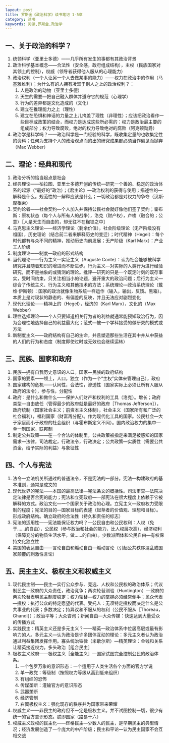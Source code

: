 ```yaml
---
layout: post
title: 罗斯金《政治科学》读书笔记 1-5章
category: 读书
keywords: 阅读,罗斯金,政治学
---
```


## 一、关于政治的科学？

1. 统领科学（亚里士多德）——几乎所有发生的事都有其政治背景
2. 政治科学基本概念——合法性（安全感，政府组成结构），主权（民族国家对其领土的控制），权威（领导者获得他人服从的心理能力）
3. 政治权利（一个人让另一个人去做某事的能力）——权力在政治中的作用（马基雅维利）；为什么有的人拥有凌驾于别人之上的政治权利？：
    1. 人是政治的动物（亚里士多德）
    2. 天生的需要—把自己融入群体并遵守它的规范（心理学）
    3. 行为的差异都是文化造成的（文化）
    4. 建立在推理能力之上（理性）
    5. 建立在恐惧和神话的力量之上儿掩盖了理性（非理性）；应该把政治看作一些目标或政策的结合，而权力是达成这些所必需的：权力是政治最主要的组成部分；权力导致腐败，绝对的权力导致绝对的腐败（阿克顿勋爵）
4. 政治学是科学吗？——政治科学是一门经验的科学，既收集定量的也收集定性的资料；任何为支持个人的政治观点而的出的研究成果都必须当作偏见而抛弃（Max Webber）

## 二、理论：经典和现代

1. 政治分析的恰当起点是社会
2. 经典理论——柏拉图、亚里士多德开创的传统—研究一个善的、稳定的政治体系的起源（“最好的”政治）；《君主论》—政治权利的获得与使用；描述性的—解释是什么。规范性的—解释应该是什么；一切政治都是对权力的争夺（汉斯·摩根索）
3. 契约论者——社会契约—个人加入并保持公民社会就好像他们签了契约；霍布斯：原初状态（每个人与所有人的战争），洛克（财产权），卢梭（融合的；公意）［人是天生而自由的，却无往不在枷锁之中］
4. 马克思主义理论——经济学理论（剩余价值），社会阶级理论（无产阶级没有祖国），历史理论（结合前二者来解释历史的变迁）；时代精神（Hegel）：每个时代都有与众不同的精神，推动历史向前发展；无产阶级（Karl Marx）：产业工人阶级
5. 制度理论——制度—政府的形式结构
6. 当代理论——行为主义—实证主义（Auguste Conte）：认为社会能够被科学研究并且随着知识的增进而不断进步。行为主义—对实际的人类行为进行经验研究，而不是抽象的或猜测的理论。批评—研究的只是一个既定时刻的既存事实，受时间约束，只关注相当小的论题，避开重大的政治问题；后行为主义—综合了传统主义、行为主义和其他技术的方法；系统理论—政治系统理论（戴维·伊斯顿）：国家的政治就像生物系统一样运作（输入，输出，反馈。黑箱）。本质上是对现状的静态的、有偏差的反映，并且无法应对剧烈变化
7. 现代化理论——精神上的（Hegel），经济的（Karl Marx），文化的（Max Webber）
8. 理性选择理论——个人只要知道相关行为者的利益就通常能预知政治行为，因为会理性地选择自己的利益最大化；范式—被一个学科接受的做研究的模式或方法
9. 新制度主义——政府结构有自己的生命，并且塑造那些生活在其中并从中获益的人们的行为和态度（制度即使过时或无效也会继续运转）

## 三、民族、国家和政府

1. 民族—拥有自我历史意识的人口。国家—民族的政府结构
2. 国家的要素——领土，人口，独立（作为一个“主权”实体来管理自己），政府
3. 国家建构的危机——认同性，合法性，渗透性（国家实际上必须让所有人服从政府的法令），参与性，分配性
4. 政府：是什么和做什么——保护人们财产和权利的工具（洛克）。增长；政府类型—自由放任（管得最少的政府就是最好的政府［Thomas Jefferson］），政府统制（国家社会主义；前资本主义体制），社会主义（国家所有和广泛的社会福利），福利国家（财富再分配）。作为现代化工具的国家。公民社会—大于家庭而小于政府的社会组织（与霍布斯定义不同）。国内政治权力的集中—单一制国家，联邦制
5. 制定公共政策——在一个合法的体制里，公共政策被指定来满足被感知的国家需求—法律，司法裁定，行政法令，行政决定；公共政策—实质性（需要公共资金，给予实际的利益）与象征性

## 四、个人与宪法

1. 法令—立法机关所通过的普通法令，不是宪法的一部分。宪法—构建政府的基本准则，通常是成文的
2. 现代世界的宪法——本国的最高法律—宪法条文的概括性。司法审查—法院决定法律是否合宪的能力；宪法和立宪政府—一部宪法在很大程度上依赖于它被解释的方式。政治文化—一个国家关于政治的心理。立宪主义—政府权力受限制的程度；宪法的目的—国家目标的表述（起草者的价值观、理想和目标）。形成政府结构。确立政府的合法性（持久和责任的标志）
3. 宪法的适用性——宪法能保证权力吗？—公民自由和公民权利：人权（免于......的自由），公民权（参与政治和社会的能力，比人权层次高），经济权利（保障充分的物质生活水平，做......的自由）。少数派团体和公民自由—有权保持文化独立性
4. 美国的表达自由——言论自由和煽动自由—煽动言论（引起公共秩序混乱或国家颠覆的刺激性言论）

## 五、民主主义、极权主义和权威主义

1. 现代民主制——民主—实行公众参与、竞选、人权和公民权的政治体系；代议制民主—政府的大众责任，政治竞争；两次轮替测验（Huntington）—政府的两次轮替表明民主制度稳定；权力轮替—权力的掌握必须经常倒手；民众代表—授权：执行公众的特定愿望的代表。受托人：无须特定授权而决定什么是公共事业的代表；多数决定；持异议和不服从的权利（公民不服从［Thoreau，Ghandi］）；政治平等；大众咨询；新闻自由—大众传媒：快速达到大量受众的传播方式
2. 实践民主：精英主义还是多元主义？——精英—政治体系中位居高层或最有影响力的人。多元主义—认为政治是许多团体互动的理论：多元主义者认为政治通过利益集团发挥作用。寡头统治铁律（米歇尔斯）—精英理论：金钱和关系让精英接近权力。多头政治［组合民主］
3. 极权主义政府——极权主义［全能主义］—国家试图完全控制公民的政治体系。
    1. 一个包罗万象的意识形态：一个适用于人类生活各个方面的官方学说
    2. 单一政党：等级制（按照权力等级从高到低来组织）
    3. 有组织的恐怖
    4. 传媒垄断：灌输官方的意识形态
    5. 武器垄断
    6. 经济管制
    7. 右翼极权主义：强化现存的秩序并为国家带来荣耀
4. 权威主义——非民主的政府但不一定是极权主义。并不试图控制一切，很少有统一的官方意识形态。朕即国家（路易十六）
5. 权威主义政权的民主化——辉格民主—少数人的民主，是早期民主的典型情况；经济发展创造了一个庞大的中产阶级；民主和平论—认为民主国家不会互相交战
